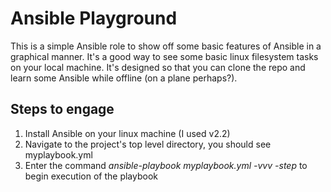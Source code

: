 <head>
<h1>Ansible Playground</h1>
</head>
<body>
This is a simple Ansible role to show off some basic features of Ansible in a graphical manner. It's a good way to see some basic linux filesystem tasks on your local machine. It's designed so that you can clone the repo and learn some Ansible while offline (on a plane perhaps?).
<br>
<h2>Steps to engage</h2>
<ol>
<li>Install Ansible on your linux machine (I used v2.2)</li>
<li>Navigate to the project's top level directory, you should see myplaybook.yml</li>
<li>Enter the command <i>ansible-playbook myplaybook.yml -vvv -step</i> to begin execution of the playbook
</body>


